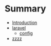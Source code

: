 # Summary

* [Introduction](README.md)
* [laravel](laravel.md)
  * [config](laravel/config.md)
* [zzzz](zzzz.md)

